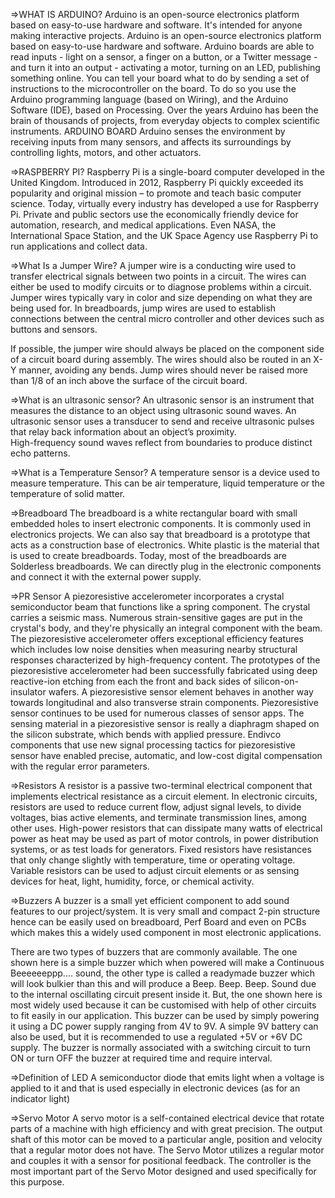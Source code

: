=>WHAT IS ARDUINO?
Arduino is an open-source electronics platform based on easy-to-use hardware and software.
It's intended for anyone making interactive projects.
Arduino is an open-source electronics platform based on easy-to-use hardware and software.
Arduino boards are able to read inputs - light on a sensor, a finger on a button, or a Twitter message - and turn it into an output - activating a motor, turning on an LED, publishing something online.
You can tell your board what to do by sending a set of instructions to the microcontroller on the board.
To do so you use the Arduino programming language (based on Wiring), and the Arduino Software (IDE), based on Processing.
Over the years Arduino has been the brain of thousands of projects, from everyday objects to complex scientific instruments.
ARDUINO BOARD
Arduino senses the environment by receiving inputs from many sensors, and affects its surroundings by controlling lights, motors, and other actuators.


=>RASPBERRY PI?
Raspberry Pi is a single-board computer developed in the United Kingdom. Introduced in 2012, Raspberry Pi quickly exceeded its popularity and original mission – to promote and teach basic computer science. Today, virtually every industry has developed a use for Raspberry Pi. Private and public sectors use the economically friendly device for automation, research, and medical applications. Even NASA, the International Space Station, and the UK Space Agency use Raspberry Pi to run applications and collect data. 


=>What Is a Jumper Wire?
A jumper wire is a conducting wire used to transfer electrical signals between two points in a circuit. 
The wires can either be used to modify circuits or to diagnose problems within a circuit.
Jumper wires typically vary in color and size depending on what they are being used for. 
In breadboards, jump wires are used to establish connections between the central micro controller and other devices such as buttons and sensors.

If possible, the jumper wire should always be placed on the component side of a circuit board during assembly. 
The wires should also be routed in an X-Y manner, avoiding any bends. 
Jump wires should never be raised more than 1/8 of an inch above the surface of the circuit board.


=>What is an ultrasonic sensor?
An ultrasonic sensor is an instrument that measures the distance to an object using ultrasonic sound waves.
An ultrasonic sensor uses a transducer to send and receive ultrasonic pulses that relay back information about an object’s proximity.  
High-frequency sound waves reflect from boundaries to produce distinct echo patterns.

=>What is a Temperature Sensor?
A temperature sensor is a device used to measure temperature. This can be air temperature, liquid temperature or the temperature of solid matter.

=>Breadboard
The breadboard is a white rectangular board with small embedded holes to insert electronic components. It is commonly used in electronics projects. We can also say that breadboard is a prototype that acts as a construction base of electronics.
White plastic is the material that is used to create breadboards. Today, most of the breadboards are Solderless breadboards. We can directly plug in the electronic components and connect it with the external power supply.


=>PR Sensor
A piezoresistive accelerometer incorporates a crystal semiconductor beam that functions like a spring component. The crystal carries a seismic mass. Numerous strain-sensitive gages are put in the crystal's body, and they're physically an integral component with the beam. The piezoresistive accelerometer offers exceptional efficiency features which includes low noise densities when measuring nearby structural responses characterized by high-frequency content. The prototypes of the piezoresistive accelerometer had been successfully fabricated using deep reactive-ion etching from each the front and back sides of silicon-on-insulator wafers.
A piezoresistive sensor element behaves in another way towards longitudinal and also transverse strain components. Piezoresistive sensor continues to be used for numerous classes of sensor apps. The sensing material in a piezoresistive sensor is really a diaphragm shaped on the silicon substrate, which bends with applied pressure. Endivco components that use new signal processing tactics for piezoresistive sensor have enabled precise, automatic, and low-cost digital compensation with the regular error parameters.

=>Resistors
A resistor is a passive two-terminal electrical component that implements electrical resistance as a circuit element. In electronic circuits, resistors are used to reduce current flow, adjust signal levels, to divide voltages, bias active elements, and terminate transmission lines, among other uses. High-power resistors that can dissipate many watts of electrical power as heat may be used as part of motor controls, in power distribution systems, or as test loads for generators. Fixed resistors have resistances that only change slightly with temperature, time or operating voltage. Variable resistors can be used to adjust circuit elements or as sensing devices for heat, light, humidity, force, or chemical activity.

=>Buzzers
A buzzer is a small yet efficient component to add sound features to our project/system. It is very small and compact 2-pin structure hence can be easily used on breadboard, Perf Board and even on PCBs which makes this a widely used component in most electronic applications.

There are two types of buzzers that are commonly available. The one shown here is a simple buzzer which when powered will make a Continuous Beeeeeeppp.... sound, the other type is called a readymade buzzer which will look bulkier than this and will produce a Beep. Beep. Beep. Sound due to the internal oscillating circuit present inside it. But, the one shown here is most widely used because it can be customised with help of other circuits to fit easily in our application.
This buzzer can be used by simply powering it using a DC power supply ranging from 4V to 9V. A simple 9V battery can also be used, but it is recommended to use a regulated +5V or +6V DC supply. The buzzer is normally associated with a switching circuit to turn ON or turn OFF the buzzer at required time and require interval.


=>Definition of LED 
 A semiconductor diode that emits light when a voltage is applied to it and that is used especially in electronic devices (as for an indicator light)

=>Servo Motor
A servo motor is a self-contained electrical device that rotate parts of a machine with high efficiency and with great precision.
The output shaft of this motor can be moved to a particular angle, position and velocity that a regular motor does not have.
The Servo Motor utilizes a regular motor and couples it with a sensor for positional feedback.
The controller is the most important part of the Servo Motor designed and used specifically for this purpose.
